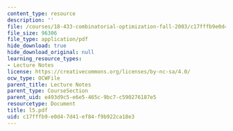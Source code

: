 ```yaml
---
content_type: resource
description: ''
file: /courses/18-433-combinatorial-optimization-fall-2003/c17fffb9e0d47d41ef84f9b922ca18e3_l5.pdf
file_size: 96306
file_type: application/pdf
hide_download: true
hide_download_original: null
learning_resource_types:
- Lecture Notes
license: https://creativecommons.org/licenses/by-nc-sa/4.0/
ocw_type: OCWFile
parent_title: Lecture Notes
parent_type: CourseSection
parent_uid: e493d9c5-e6e5-465c-9bc7-c590276187e5
resourcetype: Document
title: l5.pdf
uid: c17fffb9-e0d4-7d41-ef84-f9b922ca18e3
---
```

